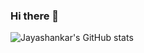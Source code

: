 ### Hi there 👋

<!--
**jayashankarjayan/jayashankarjayan** is a ✨ _special_ ✨ repository because its `README.md` (this file) appears on your GitHub profile.

Here are some ideas to get you started:

- 🔭 I’m currently working on ...
- 🌱 I’m currently learning ...
- 👯 I’m looking to collaborate on ...
- 🤔 I’m looking for help with ...
- 💬 Ask me about ...
- 📫 How to reach me: ...
- 😄 Pronouns: ...
- ⚡ Fun fact: ...
-->

![Jayashankar's GitHub stats](https://github-readme-stats.vercel.app/api?username=jayashankarjayan&show_icons=true&theme=radical)
